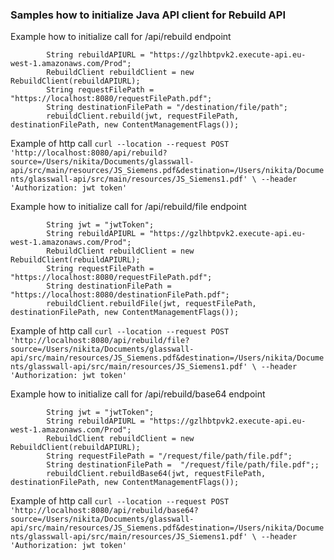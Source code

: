 


### Samples how to initialize Java API client for Rebuild API

Example how to initialize call for /api/rebuild endpoint
```		String jwt = "jwtToken";
   		String rebuildAPIURL = "https://gzlhbtpvk2.execute-api.eu-west-1.amazonaws.com/Prod";
   		RebuildClient rebuildClient = new RebuildClient(rebuildAPIURL);
   		String requestFilePath = "https://localhost:8080/requestFilePath.pdf";
   		String destinationFilePath = "/destination/file/path";
   		rebuildClient.rebuild(jwt, requestFilePath, destinationFilePath, new ContentManagementFlags());
```

Example of http call 
``curl --location --request POST 'http://localhost:8080/api/rebuild?source=/Users/nikita/Documents/glasswall-api/src/main/resources/JS_Siemens.pdf&destination=/Users/nikita/Documents/glasswall-api/src/main/resources/JS_Siemens1.pdf' \
  --header 'Authorization: jwt token'``

Example how to initialize call for /api/rebuild/file endpoint
```		
		String jwt = "jwtToken";
		String rebuildAPIURL = "https://gzlhbtpvk2.execute-api.eu-west-1.amazonaws.com/Prod";
		RebuildClient rebuildClient = new RebuildClient(rebuildAPIURL);
		String requestFilePath = "https://localhost:8080/requestFilePath.pdf";
		String destinationFilePath = "https://localhost:8080/destinationFilePath.pdf";
		rebuildClient.rebuildFile(jwt, requestFilePath, destinationFilePath, new ContentManagementFlags());
```

Example of http call 
``curl --location --request POST 'http://localhost:8080/api/rebuild/file?source=/Users/nikita/Documents/glasswall-api/src/main/resources/JS_Siemens.pdf&destination=/Users/nikita/Documents/glasswall-api/src/main/resources/JS_Siemens1.pdf' \
  --header 'Authorization: jwt token'``

Example how to initialize call for /api/rebuild/base64 endpoint
```
		String jwt = "jwtToken";
		String rebuildAPIURL = "https://gzlhbtpvk2.execute-api.eu-west-1.amazonaws.com/Prod";
		RebuildClient rebuildClient = new RebuildClient(rebuildAPIURL);
		String requestFilePath = "/request/file/path/file.pdf";
		String destinationFilePath =  "/request/file/path/file.pdf";;
		rebuildClient.rebuildBase64(jwt, requestFilePath, destinationFilePath, new ContentManagementFlags());
```

Example of http call 
``curl --location --request POST 'http://localhost:8080/api/rebuild/base64?source=/Users/nikita/Documents/glasswall-api/src/main/resources/JS_Siemens.pdf&destination=/Users/nikita/Documents/glasswall-api/src/main/resources/JS_Siemens1.pdf' \
  --header 'Authorization: jwt token'``
